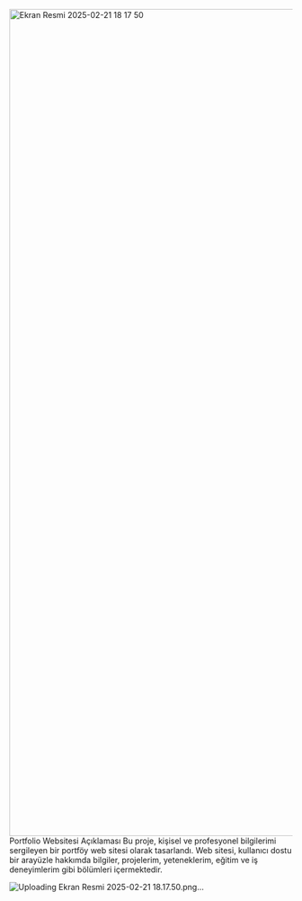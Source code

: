 <img width="1470" alt="Ekran Resmi 2025-02-21 18 17 50" src="https://github.com/user-attachments/assets/1dbd174c-7207-4321-81ea-ae714aaaa35c" />Portfolio Websitesi Açıklaması
Bu proje, kişisel ve profesyonel bilgilerimi sergileyen bir portföy web sitesi olarak tasarlandı. Web sitesi, kullanıcı dostu bir arayüzle hakkımda bilgiler, projelerim, yeteneklerim, eğitim ve iş deneyimlerim gibi bölümleri içermektedir.

![Uploading Ekran<img width="1470" alt="Ekran Resmi 2025-02-21 18 18 27" src="https://github.com/user-attachments/assets/17446aaf-170c-45f2-928e-58efd3d908f8" />
<img width="1470" alt="Ekran Resmi 2025-02-21 18 18 01" src="https://github.com/user-attachments/assets/b5faf778-de93-44a3-8cfe-972b0862777b" />
<img width="1470" alt="Ekran Resmi 2025-02-21 18 18 23" src="https://github.com/user-attachments/assets/c5f1b53e-a267-44ef-bca2-01aec3ee872a" />
<img width="1470" alt="Ekran Resmi 2025-02-21 18 18 15" src="https://github.com/user-attachments/assets/a9af77c9-b013-473f-8054-e8d3ce1234ac" />
<img width="1470" alt="Ekran Resmi 2025-02-21 18 18 08" src="https://github.com/user-attachments/assets/76296cf9-0b92-4212-b2d5-3096664fd4f6" />
 Resmi 2025-02-21 18.17.50.png…]()
